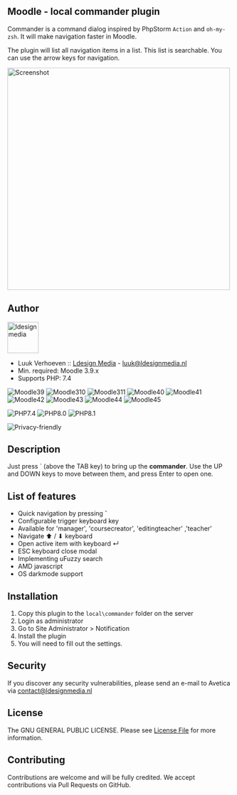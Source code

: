 ## Moodle - local commander plugin
Commander is a command dialog inspired by PhpStorm `Action` and `oh-my-zsh`. It will make navigation faster in Moodle. 

The plugin will list all navigation items in a list. This list is searchable. You can use the arrow keys for navigation.

<img src="https://user-images.githubusercontent.com/995760/216366924-b50cd811-a3ab-4300-b9e8-1ec2a5adcaff.png" alt="Screenshot" style="width: 500px;"/>

## Author
<img src="https://ldesignmedia.nl/themes/ldesignmedia/assets/images/logo/logo.svg" alt="ldesignmedia" height="70px">

* Luuk Verhoeven :: [Ldesign Media](https://ldesignmedia.nl/) - [luuk@ldesignmedia.nl](luuk@ldesignmedia.nl)
* Min. required: Moodle 3.9.x
* Supports PHP: 7.4

![Moodle39](https://img.shields.io/badge/moodle-3.9-brightgreen.svg?logo=moodle)
![Moodle310](https://img.shields.io/badge/moodle-3.10-brightgreen.svg?logo=moodle)
![Moodle311](https://img.shields.io/badge/moodle-3.11-brightgreen.svg?logo=moodle)
![Moodle40](https://img.shields.io/badge/moodle-4.0-brightgreen.svg?logo=moodle)
![Moodle41](https://img.shields.io/badge/moodle-4.1-brightgreen.svg?logo=moodle)
![Moodle42](https://img.shields.io/badge/moodle-4.2-brightgreen.svg?logo=moodle)
![Moodle43](https://img.shields.io/badge/moodle-4.3-brightgreen.svg?logo=moodle)
![Moodle44](https://img.shields.io/badge/moodle-4.4-brightgreen.svg?logo=moodle)
![Moodle45](https://img.shields.io/badge/moodle-4.5-brightgreen.svg?logo=moodle)

![PHP7.4](https://img.shields.io/badge/PHP-7.4-purple.svg?logo=php)
![PHP8.0](https://img.shields.io/badge/PHP-8.0-purple.svg?logo=php)
![PHP8.1](https://img.shields.io/badge/PHP-8.1-purple.svg?logo=php)

![Privacy-friendly](https://img.shields.io/badge/Privacy-friendly-brightgreen.svg)

## Description

Just press ` (above the TAB key) to bring up the **commander**. Use the UP and DOWN keys to move between them, and press Enter to open one.

## List of features
- Quick navigation by pressing **`**
- Configurable trigger keyboard key
- Available for 'manager', 'coursecreator', 'editingteacher' ,'teacher'
- Navigate ⬆ / ⬇ keyboard
- Open active item with keyboard ↵ 
- ESC keyboard close modal
- Implementing uFuzzy search
- AMD javascript
- OS darkmode support

## Installation
1.  Copy this plugin to the `local\commander` folder on the server
2.  Login as administrator
3.  Go to Site Administrator > Notification
4.  Install the plugin
5.  You will need to fill out the settings.

## Security

If you discover any security vulnerabilities, please send an e-mail to Avetica via contact@ldesignmedia.nl

## License

The GNU GENERAL PUBLIC LICENSE. Please see [License File](LICENSE) for more information.

## Contributing

Contributions are welcome and will be fully credited. We accept contributions via Pull Requests on GitHub.
